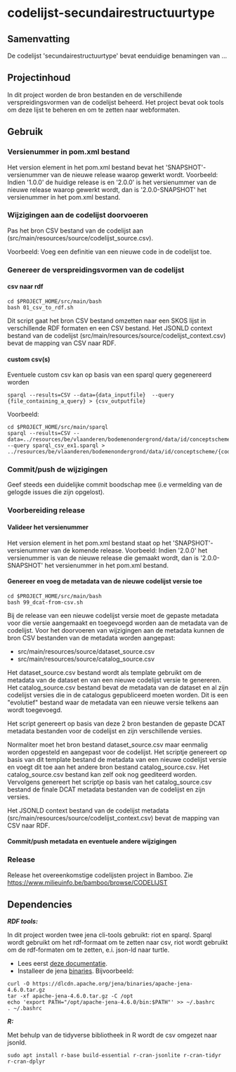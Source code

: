 # codelijst-secundairestructuurtype

## Samenvatting

De codelijst 'secundairestructuurtype' bevat eenduidige benamingen van ...


## Projectinhoud
In dit project worden de bron bestanden en de verschillende verspreidingsvormen van de codelijst beheerd.
Het project bevat ook tools om deze lijst te beheren en om te zetten naar webformaten.

## Gebruik

### Versienummer in pom.xml bestand
Het version element in het pom.xml bestand bevat het 'SNAPSHOT'-versienummer van de nieuwe release waarop gewerkt wordt.
Voorbeeld: Indien '1.0.0' de huidige release is en '2.0.0' is het versienummer van de nieuwe release waarop gewerkt wordt, dan is '2.0.0-SNAPSHOT' het versienummer in het pom.xml bestand.
### Wijzigingen aan de codelijst doorvoeren
Pas het bron CSV bestand van de codelijst aan (src/main/resources/source/codelijst_source.csv).

Voorbeeld: Voeg een definitie van een nieuwe code in de codelijst toe.

### Genereer de verspreidingsvormen van de codelijst
#### csv naar rdf
```
cd $PROJECT_HOME/src/main/bash
bash 01_csv_to_rdf.sh
```
Dit script gaat het bron CSV bestand omzetten naar een SKOS lijst in verschillende RDF formaten en een CSV bestand.
Het JSONLD context bestand van de codelijst (src/main/resources/source/codelijst_context.csv) bevat de mapping van CSV naar RDF.
#### custom csv(s)
Eventuele custom csv kan op basis van een sparql query gegenereerd worden
```
sparql --results=CSV --data={data_inputfile}  --query {file_containing_a_query} > {csv_outputfile}
```
Voorbeeld:
```
cd $PROJECT_HOME/src/main/sparql
sparql --results=CSV --data=../resources/be/vlaanderen/bodemenondergrond/data/id/conceptscheme/{codelijstId}/{codelijstId}.ttl  --query sparql_csv_ex1.sparql > ../resources/be/vlaanderen/bodemenondergrond/data/id/conceptscheme/{codelijstId}/{codelijstId}_example.csv
```
### Commit/push de wijzigingen
Geef steeds een duidelijke commit boodschap mee (i.e vermelding van de gelogde issues die zijn opgelost).

### Voorbereiding release
#### Valideer het versienummer
Het version element in het pom.xml bestand staat op het 'SNAPSHOT'-versienummer van de komende release.
Voorbeeld: Indien '2.0.0' het versienummer is van de nieuwe release die gemaakt wordt, dan is '2.0.0-SNAPSHOT' het versienummer in het pom.xml bestand.
#### Genereer en voeg de metadata van de nieuwe codelijst versie toe
```
cd $PROJECT_HOME/src/main/bash
bash 99_dcat-from-csv.sh
```
Bij de release van een nieuwe codelijst versie moet de gepaste metadata voor die versie aangemaakt en toegevoegd worden aan de metadata van de codelijst. Voor het doorvoeren van wijzigingen aan de metadata kunnen de bron CSV bestanden van de metadata worden aangepast:
- src/main/resources/source/dataset_source.csv
- src/main/resources/source/catalog_source.csv

Het dataset_source.csv bestand wordt als template gebruikt om de metadata van de dataset en van een nieuwe codelijst versie te genereren. Het catalog_source.csv bestand bevat de metadata van de dataset en al zijn codelijst versies die in de catalogus gepubliceerd moeten worden. Dit is een "evolutief" bestand waar de metadata van een nieuwe versie telkens aan wordt toegevoegd.

Het script genereert op basis van deze 2 bron bestanden de gepaste DCAT metadata bestanden voor de codelijst en zijn verschillende versies.

Normaliter moet het bron bestand dataset_source.csv maar eenmalig worden opgesteld en aangepast voor de codelijst.
Het scriptje genereert op basis van dit template bestand de metadata van een nieuwe codelijst versie en voegt dit toe aan het andere bron bestand catalog_source.csv.
Het catalog_source.csv bestand kan zelf ook nog geediteerd worden.
Vervolgens genereert het scriptje op basis van het catalog_source.csv bestand de finale DCAT metadata bestanden van de codelijst en zijn versies.

Het JSONLD context bestand van de codelijst metadata (src/main/resources/source/codelijst_context.csv) bevat de mapping van CSV naar RDF.
#### Commit/push metadata en eventuele andere wijzigingen

### Release
Release het overeenkomstige codelijsten project in Bamboo. Zie https://www.milieuinfo.be/bamboo/browse/CODELIJST

## Dependencies

**_RDF tools:_**

In dit project worden twee jena cli-tools gebruikt: riot en sparql.
Sparql wordt gebruikt om het rdf-formaat om te zetten naar csv, riot wordt gebruikt om de rdf-formaten om te zetten, e.i. json-ld naar turtle.
- Lees eerst [deze documentatie](https://jena.apache.org/documentation/tools/index.html).
- Installeer de jena [binaries](https://dlcdn.apache.org/jena/binaries/).
  Bijvoorbeeld:
```
curl -O https://dlcdn.apache.org/jena/binaries/apache-jena-4.6.0.tar.gz
tar -xf apache-jena-4.6.0.tar.gz -C /opt
echo 'export PATH="/opt/apache-jena-4.6.0/bin:$PATH"' >> ~/.bashrc
. ~/.bashrc
```

**_R:_**

Met behulp van de tidyverse bibliotheek in R wordt de csv omgezet naar jsonld.
```
sudo apt install r-base build-essential r-cran-jsonlite r-cran-tidyr r-cran-dplyr
```

